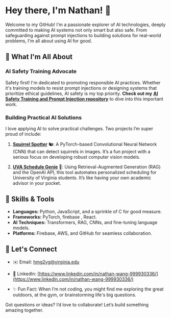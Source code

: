 # Hey there, I'm Nathan! 👋

Welcome to my GitHub! I'm a passionate explorer of AI technologies, deeply committed to making AI systems not only smart but also safe. From safeguarding against prompt injections to building solutions for real-world problems, I'm all about using AI for good.

## 🌌 What I'm All About

### AI Safety Training Advocate

Safety first! I'm dedicated to promoting responsible AI practices. Whether it's training models to resist prompt injections or designing systems that prioritize ethical guidelines, AI safety is my top priority. **Check out my** **[AI Safety Training and Prompt Injection repository](#)** to dive into this important work.

### Building Practical AI Solutions

I love applying AI to solve practical challenges. Two projects I’m super proud of include:

1. **[Squirrel Spotter](https://github.com/nwang783/sq-cnn)** 🐿: A PyTorch-based Convolutional Neural Network (CNN) that can detect squirrels in images. It’s a fun project with a serious focus on developing robust computer vision models.

2. **[UVA Schedule Genie](https://github.com/nwang783/ai-advisor)** 🔬: Using Retrieval-Augmented Generation (RAG) and the OpenAI API, this tool automates personalized scheduling for University of Virginia students. It’s like having your own academic advisor in your pocket.

## 🔧 Skills & Tools

- **Languages:** Python, JavaScript, and a sprinkle of C for good measure.
- **Frameworks:** PyTorch, firebase , React.
- **AI Techniques:** Transformers, RAG, CNNs, and fine-tuning language models.
- **Platforms:** Firebase, AWS, and GitHub for seamless collaboration.

## 🚀 Let's Connect

- ✉️ Email: [hmg2vg@virginia.edu](mailto\:hmg2vg@virginia.edu)
- 🔗 LinkedIn: [https://www.linkedin.com/in/nathan-wang-999930336/](https://www.linkedin.com/in/nathan-wang-999930336/)

- ✨ Fun Fact: When I’m not coding, you might find me exploring the great outdoors, at the gym, or brainstorming life's big questions. 

Got questions or ideas? I’d love to collaborate! Let’s build something amazing together.

